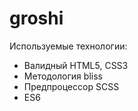 # groshi

Используемые технологии:
- Валидный HTML5, CSS3
- Методология bliss
- Предпроцессор SCSS
- ES6
